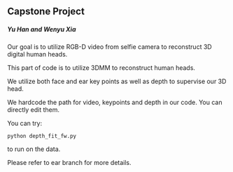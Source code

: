 ## Capstone Project

##### Yu Han and Wenyu Xia

Our goal is to utilize RGB-D video from selfie camera to reconstruct 3D digital human heads.

This part of code is to utilize 3DMM to reconstruct human heads.

We utilize both face and ear key points as well as depth to supervise our 3D head.

We hardcode the path for video, keypoints and depth in our code. You can directly edit them.

You can try:

```
python depth_fit_fw.py
```

to run on the data.

Please refer to ear branch for more details.

